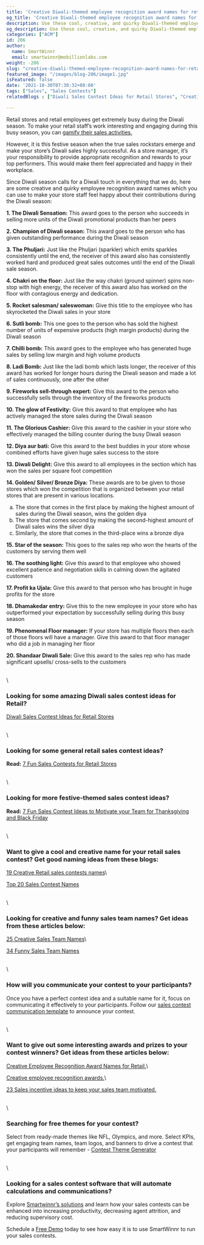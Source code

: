 ```yaml
---
title: 'Creative Diwali-themed employee recognition award names for retail stores'
og_title: 'Creative Diwali-themed employee recognition award names for retail stores'
description: Use these cool, creative, and quirky Diwali-themed employee recognition award names to appreciate your retail store staff for their efforts and contributions during the busy Diwali season
og_description: Use these cool, creative, and quirky Diwali-themed employee recognition award names to appreciate your retail store staff for their efforts and contributions during the busy Diwali season
categories: ["ACM"]
id: 206
author:
  name: SmartWinnr
  email: smartwinnr@mobillionlabs.com
weight: -206
slug: "creative-diwali-themed-employee-recognition-award-names-for-retail-stores"
featured_image: "/images/blog-206/image1.jpg"
isFeatured: false
date: '2021-10-30T07:30:32+08:00'
tags: ["Sales", "Sales Contests"] 
relatedBlogs : ["Diwali Sales Contest Ideas for Retail Stores", "Creative Employee Recognition Award Names for Retail", "Creative Employee Recognition Award Names", "23 Sales incentive ideas to keep your sales team motivated", "Diwali Gifting Ideas for Retail Employees"]

---
```



Retail stores and retail employees get extremely busy during the Diwali season. To make your retail staff’s work interesting and engaging during this busy season, you can [gamify their sales activities.](https://www.smartwinnr.com/post/diwali-sales-contest-ideas-for-retail-stores/) 

However, it is this festive season when the true sales rockstars emerge and make your store’s Diwali sales highly successful. As a store manager, it’s your responsibility to provide appropriate recognition and rewards to your top performers. This would make them feel appreciated and happy in their workplace.

Since Diwali season calls for a Diwali touch in everything that we do, here are some creative and quirky employee recognition award names which you can use to make your store staff feel happy about their contributions during the Diwali season:


**1. The Diwali Sensation:** This award goes to the person who succeeds in selling more units of the Diwali promotional products than her peers

**2. Champion of Diwali season:** This award goes to the person who has given outstanding performance during the Diwali season

**3. The Phuljari:** Just like the Phuljari (sparkler) which emits sparkles consistently until the end, the receiver of this award also has consistently worked hard and produced great sales outcomes until the end of the Diwali sale season. 

**4. Chakri on the floor:** Just like the way chakri (ground spinner) spins non-stop with high energy, the receiver of this award also has worked on the floor with contagious energy and dedication. 

**5. Rocket salesman/ saleswoman:** Give this title to the employee who has skyrocketed the Diwali sales in your store

**6. Sutli bomb:** This one goes to the person who has sold the highest number of units of expensive products (high margin products)  during the Diwali season

**7. Chilli bomb:** This award goes to the employee who has generated huge sales by selling low margin and high volume products

**8. Ladi Bomb:** Just like the ladi bomb which lasts longer, the receiver of this award has worked for longer hours during the Diwali season and made a lot of sales continuously, one after the other

**9. Fireworks sell-through expert:** Give this award to the person who successfully sells through the inventory of  the fireworks products

**10. The glow of Festivity:** Give this award to that employee who has actively managed the store sales during the Diwali season

**11. The Glorious Cashier:** Give this award to the cashier in your store who effectively managed the billing counter during the busy Diwali season

**12. Diya aur bati:** Give this award to the best buddies in your store whose combined efforts have given huge sales success to the store

**13. Diwali Delight:** Give this award to all employees in the section which has won the sales per square foot competition

<div>
  <p><b>14. Golden/ Silver/ Bronze Diya:</b> These awards are to be given to those stores which won the competition that is organized between your retail stores that are present in various locations.</p>
  <ol type="a">
    <li>The store that comes in the first place by making the highest amount of sales during the Diwali season, wins the golden diya</li>
    <li>The store that comes second by making the second-highest amount of Diwali sales wins the silver diya</li>
    <li>Similarly, the store that comes in the third-place wins a bronze diya</li>
  </ol>
</div>
 

**15. Star of the season:** This goes to the sales rep who won the hearts of the customers by serving them well 

**16. The soothing light:** Give this award to that employee who showed excellent patience and negotiation skills in calming down the agitated customers

**17. Profit ka Ujala:** Give this award to that person who has brought in huge profits for the store

**18. Dhamakedar entry:** Give this to the new employee in your store who has outperformed your expectation by successfully selling during this busy season

**19. Phenomenal Floor manager:** If your store has multiple floors then each of those floors will have a manager. Give this award to that floor manager who did a job in managing her floor

**20. Shandaar Diwali Sale:** Give this award to the sales rep who has made significant upsells/ cross-sells to the customers

\
\

### Looking for some amazing Diwali sales contest ideas for Retail?

[Diwali Sales Contest Ideas for Retail Stores](https://smartwinnr.com/post/diwali-sales-contest-ideas-for-retail-stores/)

\
\

### Looking for some general retail sales contest ideas?

**Read:** [7 Fun Sales Contests for Retail Stores](https://www.smartwinnr.com/post/7-fun-sales-contests-for-retail-stores/)

\
\

### Looking for more festive-themed sales contest ideas?

**Read:** [7 Fun Sales Contest Ideas to Motivate your Team for Thanksgiving and Black Friday](https://www.smartwinnr.com/post/7-fun-sales-contest-ideas-to-motivate-your-team-for-thanksgiving-and-black-friday/)

\
\

### Want to give a cool and creative name for your retail sales contest? Get good naming ideas from these blogs:

[19 Creative Retail sales contests names](https://smartwinnr.com/post/19-creative-retail-sales-contest-names/)\

[Top 20 Sales Contest Names](https://www.smartwinnr.com/post/top-20-sales-contest-names/)

\
\

### Looking for creative and funny sales team names? Get ideas from these articles below:

[25 Creative Sales Team Names](https://www.smartwinnr.com/post/25-creative-sales-team-names/)\

[34 Funny Sales Team Names](https://www.smartwinnr.com/post/funny-sales-team-names/)


\
\

### How will you communicate your contest to your participants?

Once you have a perfect contest idea and a suitable name for it, focus on communicating it effectively to your participants. Follow our [sales contest communication template](https://www.smartwinnr.com/post/sales-contest-communication-template/) to announce your contest.

\
\

### Want to give out some interesting awards and prizes to your contest winners? Get ideas from these articles below:

[Creative Employee Recognition Award Names for Retail.](https://www.smartwinnr.com/post/creative-employee-recognition-award-names-for-retail/)\

[Creative employee recognition awards.](https://www.smartwinnr.com/post/creative-employee-recognition-award-names/)\

[23 Sales incentive ideas to keep your sales team motivated.](https://www.smartwinnr.com/post/sales-incentive-ideas-to-keep-your-sales-team-motivated/)

\
\

### Searching for free themes for your contest?

Select from ready-made themes like NFL, Olympics, and more. Select KPIs, get engaging team names, team logos, and banners to drive a contest that your participants will remember - [Contest Theme Generator](https://tools.smartwinnr.com/#/contest-theme-generator)

\
\

### Looking for a sales contest software that will automate calculations and communications?

Explore [Smartwinnr’s solutions](https://www.smartwinnr.com/product/sales-contest/) and learn how your sales contests can be enhanced into increasing productivity, decreasing agent attrition, and reducing supervisory cost.

Schedule a [Free Demo](https://www.smartwinnr.com/request-demo/) today to see how easy it is to use SmartWinnr to run your sales contests.










